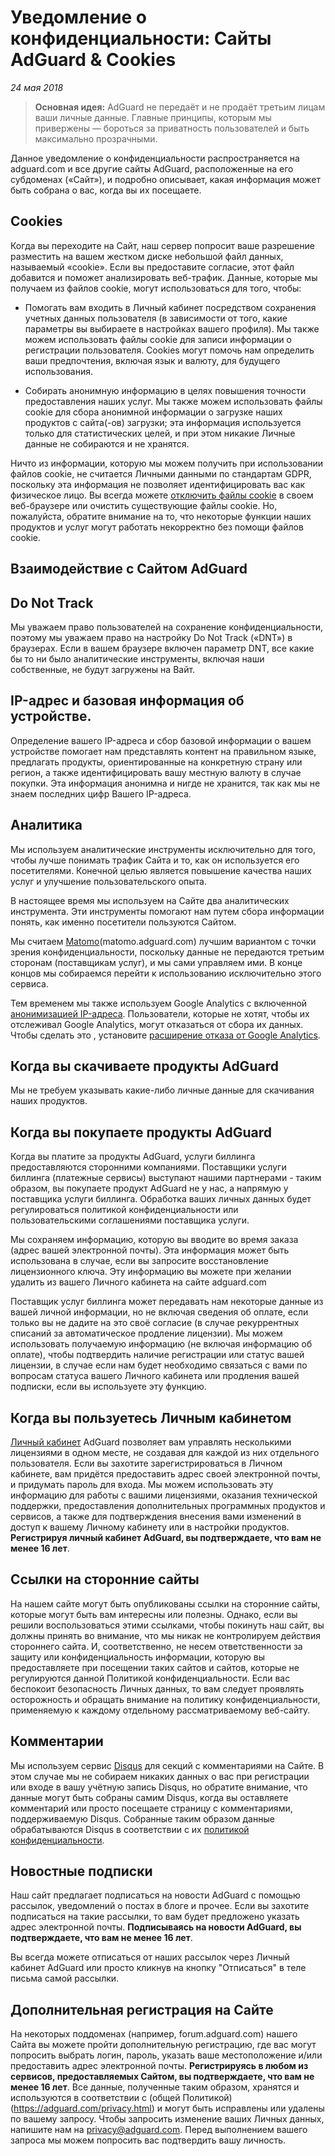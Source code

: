 # Уведомление о конфиденциальности: Сайты AdGuard & Cookies
*24 мая 2018*
> **Основная идея:** AdGuard не передаёт и не продаёт третьим лицам ваши личные данные. Главные принципы, которым мы привержены — бороться за приватность пользователей и быть максимально прозрачными.

Данное уведомление о конфиденциальности распространяется на adguard.com и все другие сайты AdGuard, расположенные на его субдоменах («Сайт»), и подробно описывает, какая информация может быть собрана о вас, когда вы их посещаете.

## Cookies

Когда вы переходите на Сайт, наш сервер попросит ваше разрешение разместить на вашем жестком диске небольшой файл данных, называемый «cookie». Если вы предоставите согласие, этот файл добавится и поможет анализировать веб-трафик. Данные, которые мы получаем из файлов cookie, могут использоваться для того, чтобы:

- Помогать вам входить в Личный кабинет посредством сохранения учетных данных пользователя (в зависимости от того, какие параметры вы выбираете в настройках вашего профиля). Мы также можем использовать файлы cookie для записи информации о регистрации пользователя. Cookies могут помочь нам определить ваши предпочтения, включая язык и валюту, для будущего использования.

- Собирать анонимную информацию в целях повышения точности предоставления наших услуг. Мы также можем использовать файлы cookie для сбора анонимной информации о загрузке наших продуктов с сайта(-ов) загрузки; эта информация используется только для статистических целей, и при этом никакие Личные данные не собираются и не хранятся.

Ничто из информации, которую мы можем получить при использовании файлов cookie, не считается Личными данными по стандартам GDPR, поскольку эта информация не позволяет идентифицировать вас как физическое лицо. Вы всегда можете [отключить файлы cookie](https://www.wikihow.com/Disable-Cookies) в своем веб-браузере или очистить существующие файлы cookie. Но, пожалуйста, обратите внимание на то, что некоторые функции наших продуктов и услуг могут работать некорректно без помощи файлов cookie.

## Взаимодействие с Сайтом AdGuard

## Do Not Track

Мы уважаем право пользователей на сохранение конфиденциальности, поэтому мы уважаем право на настройку Do Not Track («DNT») в браузерах. Если в вашем браузере включен параметр DNT, все какие бы то ни было аналитические инструменты, включая наши собственные, не будут загружены на Вайт.

## IP-адрес и базовая информация об устройстве.

Определение вашего IP-адреса и сбор базовой информации о вашем устройстве помогает нам представлять контент на правильном языке, предлагать продукты, ориентированные на конкретную страну или регион, а также идентифицировать вашу местную валюту в случае покупки. Эта информация анонимна и нигде не хранится, так как мы не знаем последних цифр Вашего IP-адреса.

## Аналитика

Мы используем аналитические инструменты исключительно для того, чтобы лучше понимать трафик Сайта и то, как он используется его посетителями. Конечной целью является повышение качества наших услуг и улучшение пользовательского опыта.

В настоящее время мы используем на Сайте два аналитических инструмента. Эти инструменты помогают нам путем сбора информации понять, как именно посетители пользуются Сайтом.

Мы считаем [Matomo](https://matomo.org/)(matomo.adguard.com) лучшим вариантом с точки зрения конфиденциальности, поскольку данные не передаются третьим сторонам (поставщикам услуг), и мы сами управляем ими. В конце концов мы собираемся перейти к использованию исключительно этого сервиса.

Тем временем мы также используем Google Analytics с включенной [анонимизацией IP-адреса](https://support.google.com/analytics/answer/2763052?hl=en). Пользователи, которые не хотят, чтобы их отслеживал Google Analytics, могут отказаться от сбора их данных. Чтобы сделать это , установите [расширение отказа от Google Analytics](https://tools.google.com/dlpage/gaoptout).


## Когда вы скачиваете продукты AdGuard

Мы не требуем указывать какие-либо личные данные для скачивания наших продуктов. 

## Когда вы покупаете продукты AdGuard

Когда вы платите за продукты AdGuard, услуги биллинга предоставляются сторонними компаниями. Поставщики услуги биллинга (платежные сервисы) выступают нашими партнерами - таким образом, вы покупаете продукт AdGuard не у нас, а напрямую у поставщика услуги биллинга. Обработка ваших личных данных будет регулироваться политикой конфиденциальности или пользовательскими соглашениями поставщика услуги. 

Мы сохраняем информацию, которую вы вводите во время заказа (адрес вашей электронной почты). Эта информация может быть использована в случае, если вы запросите восстановление лицензионного ключа. Эту информацию вы можете при желании удалить из вашего Личного кабинета на сайте adguard.com

Поставщик услуг биллинга может передавать нам некоторые данные из вашей личной информации, но не включая сведения об оплате, если только вы не дадите на это своё согласие (в случае рекуррентных списаний за автоматическое продление лицензии). Мы можем использовать получаемую информацию (не включая информацию об оплате), чтобы подтвердить наличие регистрации или статус вашей лицензии, в случае если нам будет необходимо связаться с вами по вопросам статуса вашего Личного кабинета или продления вашей подписки, если вы используете эту функцию. 

## Когда вы пользуетесь Личным кабинетом

[Личный кабинет](https://adguard.com/account/main.html) AdGuard позволяет вам управлять несколькими лицензиями в одном месте, не создавая для каждой из них отдельного пользователя. Если вы захотите зарегистрироваться в Личном кабинете, вам придётся предоставить адрес своей электронной почты, и придумать пароль для входа. Мы можем использовать эту информацию для работы с вашими лицензиями, оказания технической поддержки, предоставления дополнительных программных продуктов и сервисов, а также для подтверждения внесения вами изменений в доступ к вашему Личному кабинету или в настройки продуктов. __Регистрируя личный кабинет AdGuard, вы подтверждаете, что вам не менее 16 лет__.

## Ссылки на сторонние сайты 

На нашем сайте могут быть опубликованы ссылки на сторонние сайты, которые могут быть вам интересны или полезны. Однако, если вы решили воспользоваться этими ссылками, чтобы покинуть наш сайт, вы должны принять во внимание, что мы никак не контролируем действия стороннего сайта.  И, соответственно, не несем ответственности за защиту или конфиденциальность информации, которую вы предоставляете при посещении таких сайтов и сайтов, которые не регулируются данной Политикой конфиденциальности. Если вас беспокоит безопасность Личных данных, то вам следует проявлять осторожность и обращать внимание на политику конфиденциальности, применяемую к каждому отдельному рассматриваемому веб-сайту.

## Комментарии 

Мы используем сервис [Disqus](https://disqus.com/) для секций с комментариями на Сайте. В этом случае мы не собираем никаких данных о вас при регистрации или входе в вашу учётную запись Disqus, но обратите внимание, что данные могут быть собраны самим Disqus, когда вы оставляете комментарий или просто посещаете страницу с комментариями, поддерживаемую Disqus. Собранные таким образом данные обрабатываются Disqus в соответствии с их [политикой конфиденциальности](https://help.disqus.com/terms-and-policies/disqus-privacy-policy).

## Новостные подписки

Наш сайт предлагает подписаться на новости AdGuard с помощью рассылок, уведомлений о постах в блоге и прочее. Если вы захотите подписаться на такие рассылки, то вам будет предложено указать адрес электронной почты. __Подписываясь на новости AdGuard, вы подтверждаете, что вам не менее 16 лет__.

Вы всегда можете отписаться от наших рассылок через Личный кабинет AdGuard или просто кликнув на кнопку "Отписаться" в теле письма самой рассылки.

## Дополнительная регистрация на Сайте

На некоторых поддоменах (например, forum.adguard.com) нашего Сайта вы можете пройти дополнительную регистрацию, где вас могут попросить выбрать логин, пароль, указать ваше местоположение и/или предоставить адрес электронной почты. __Регистрируясь в любом из сервисов, предоставляемых Сайтом, вы  подтверждаете, что вам не менее 16 лет__. Все данные, полученные таким образом, хранятся и используются в соответствии с (общей Политикой)(https://adguard.com/privacy.html) и могут быть исправлены или удалены по вашему запросу. Чтобы запросить изменение ваших Личных данных, напишите нам на privacy@adguard.com. Перед выполнением вашего запроса мы можем попросить вас подтвердить вашу личность.
